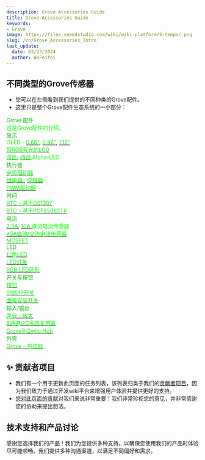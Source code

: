 ```yaml
---
description: Grove Accessories Guide
title: Grove Accessories Guide
keywords:
- Grove
image: https://files.seeedstudio.com/wiki/wiki-platform/S-tempor.png
slug: /cn/Grove_Accessories_Intro
last_update:
  date: 03/23/2024
  author: WuFeifei
---
```


## 不同类型的Grove传感器

- 您可以在左侧看到我们提供的不同种类的Grove配件。
- 这里只是整个Grove配件生态系统的一小部分：

<div class="title_container">
    <div class="title_item" style={{textAlign: 'center'}}>
            <div class="start_card_title" style={{textAlign: 'center'}}><font color={'8DC215'} size={"6"}>Grove 配件</font></div>
            <div class="start_card_title" style={{textAlign: 'center'}}><font color={'FFFFFF'} size={"3"}>这是Grove配件的介绍。</font></div>
    </div>
</div>

<div class="intro_container">
    <div class="intro_item" style={{textAlign: 'center'}}>
            <div class="start_card_title" style={{textAlign: 'center'}}><font color={'8DC215'} size={"5"}>显示</font></div>
            <a><span><font color={'FFFFFF'} size={"2"}>OLED -</font></span></a>
            <a href="/Grove-OLED-Display-0.66-SSD1306_v1.0" target="_blank"><span><font color={'FFFFFF'} size={"2"}>0.66"</font></span></a>,
            <a href="/Grove-OLED-Display-0.96-SSD1315" target="_blank"><span><font color={'FFFFFF'} size={"2"}> 0.96"</font></span></a>,
            <a href="/Grove-OLED-Display-1.12-SH1107_V3.0" target="_blank"><span><font color={'FFFFFF'} size={"2"}> 1.12" </font></span></a>
            <br/>
            <a href="/Grove-LCD_RGB_Backlight" target="_blank"><span><font color={'FFFFFF'} size={"2"}> 带RGB背光的LCD </font></span></a>
            <br/>
            <a href="/Grove-0.54_inch_Red_Dual_Alphanumeric_Display" target="_blank"><span><font color={'FFFFFF'} size={"2"}>双路</font></span></a>,
            <a href="/Grove-0.54_inch_Red_Quad_Alphanumeric_Display" target="_blank"><span><font color={'FFFFFF'} size={"2"}>四路 </font></span></a>
            <a><span><font color={'FFFFFF'} size={"2"}> Alpha-LED</font></span></a>
            <br/>
    </div>
    <div class="intro_item" style={{textAlign: 'center'}}>
            <div class="start_card_title" style={{textAlign: 'center'}}><font color={'8DC215'} size={"5"}>执行器</font></div>
            <a href="/Grove-I2C_Motor_Driver_V1.3" target="_blank"><span><font color={'FFFFFF'} size={"2"}>  电机驱动器 </font></span></a>
            <br/>
            <a href="/Grove-Relay" target="_blank"><span><font color={'FFFFFF'} size={"2"}>  继电器 </font></span></a>,
            <a href="/Grove-Servo" target="_blank"><span><font color={'FFFFFF'} size={"2"}>伺服器 </font></span></a>
            <br/>
            <a href="/Grove-16-Channel_PWM_Driver-PCA9685" target="_blank"><span><font color={'FFFFFF'} size={"2"}>PWM驱动器 </font></span></a>
            <br/>
    </div>
    <div class="intro_item" style={{textAlign: 'center'}}>
            <div class="start_card_title" style={{textAlign: 'center'}}><font color={'8DC215'} size={"5"}>时间</font></div>
            <a href="/Grove-RTC" target="_blank"><span><font color={'FFFFFF'} size={"2"}>RTC - 基于DS1307 </font></span></a>
            <br/>
            <a href="/Grove_High_Precision_RTC" target="_blank"><span><font color={'FFFFFF'} size={"2"}>RTC - 基于PCF85063TP </font></span></a>
            <br/>
    </div>
    <div class="intro_item" style={{textAlign: 'center'}}>
            <div class="start_card_title" style={{textAlign: 'center'}}><font color={'8DC215'} size={"5"}>电流</font></div>
            <a href="/Grove-2.5A-DC-Current-Sensor-ACS70331" target="_blank"><span><font color={'FFFFFF'} size={"2"}> 2.5A</font></span></a>,
            <a href="/Grove-10A_DC_Current_Sensor-ACS725" target="_blank"><span><font color={'FFFFFF'} size={"2"}> 10A </font></span></a>
            <a><span><font color={'FFFFFF'} size={"2"}> 直流电流传感器</font></span></a>
            <br/>
            <a href="/Grove-5A_DC_AC_Current_Sensor-ACS70331" target="_blank"><span><font color={'FFFFFF'} size={"2"}> ±5A直流/交流电流传感器 </font></span></a>
            <br/>
            <a href="/Grove-MOSFET" target="_blank"><span><font color={'FFFFFF'} size={"2"}> MOSFET </font></span></a>
    </div>
</div>


<div class="intro_container">
    <div class="intro_item" style={{textAlign: 'center'}}>
            <div class="start_card_title" style={{textAlign: 'center'}}><font color={'8DC215'} size={"5"}>LED</font></div>
            <a href="/Grove-Red_LED" target="_blank"><span><font color={'FFFFFF'} size={"2"}> 红色LED </font></span></a>
            <br/>
            <a href="/Grove-LED_Bar" target="_blank"><span><font color={'FFFFFF'} size={"2"}> LED灯条 </font></span></a>
            <br/>
            <a href="/Grove-LED_ring" target="_blank"><span><font color={'FFFFFF'} size={"2"}> RGB LED环形 </font></span></a>
            <br/>
    </div>
    <div class="intro_item" style={{textAlign: 'center'}}>
            <div class="start_card_title" style={{textAlign: 'center'}}><font color={'8DC215'} size={"5"}>开关与按钮</font></div>
            <a href="/Grove-Button" target="_blank"><span><font color={'FFFFFF'} size={"2"}> 按钮 </font></span></a>
            <br/>
            <a href="/Grove-6-Position_DIP_Switch" target="_blank"><span><font color={'FFFFFF'} size={"2"}> 6位DIP开关 </font></span></a>
            <br/>
            <a href="/Grove-Switch-P" target="_blank"><span><font color={'FFFFFF'} size={"2"}> 面板安装开关 </font></span></a>
            <br/>
    </div>
    <div class="intro_item" style={{textAlign: 'center'}}>
            <div class="start_card_title" style={{textAlign: 'center'}}><font color={'8DC215'} size={"5"}>输入/输出</font></div>
            <a href="/Grove-Differential_Amplifier_v1.2" target="_blank"><span><font color={'FFFFFF'} size={"2"}> 差分 - 放大 </font></span></a>
            <br/>
            <a href="/Grove-8-Channel-I2C-Multiplexer-I2C-Hub-TCA9548A" target="_blank"><span><font color={'FFFFFF'} size={"2"}> 8通道I2C多路复用器 </font></span></a>
            <br/>
            <a href="/Grove-Qwiic-Hub" target="_blank"><span><font color={'FFFFFF'} size={"2"}> Grove到Qwiic Hub </font></span></a>
    </div>
    <div class="intro_item" style={{textAlign: 'center'}}>
            <div class="start_card_title" style={{textAlign: 'center'}}><font color={'8DC215'} size={"5"}>外壳</font></div>
            <a href="/Grove-Wrapper" target="_blank"><span><font color={'FFFFFF'} size={"2"}> Grove - 包装器</font></span></a>
            <br/>
    </div>
</div>

## ✨ 贡献者项目

- 我们有一个用于更新此页面的任务列表，该列表归类于我们的[贡献者项目](https://github.com/orgs/Seeed-Studio/projects/6/views/1?pane=issue&itemId=30957479)，因为我们致力于通过开发wiki平台来增强用户体验并提供更好的支持。
- [您对此页面的贡献](https://github.com/orgs/Seeed-Studio/projects/6/views/1?pane=issue&itemId=33960817)对我们来说非常重要！我们非常珍视您的意见，并非常感谢您的协助来提出想法。

## 技术支持和产品讨论

感谢您选择我们的产品！我们为您提供多种支持，以确保您使用我们的产品时体验尽可能顺畅。我们提供多种沟通渠道，以满足不同偏好和需求。

<div class="button_tech_support_container">
<a href="https://forum.seeedstudio.com/" class="button_forum"></a> 
<a href="https://www.seeedstudio.com/contacts" class="button_email"></a>
</div>

<div class="button_tech_support_container">
<a href="https://discord.gg/eWkprNDMU7" class="button_discord"></a> 
<a href="https://github.com/Seeed-Studio/wiki-documents/discussions/69" class="button_discussion"></a>
</div>
